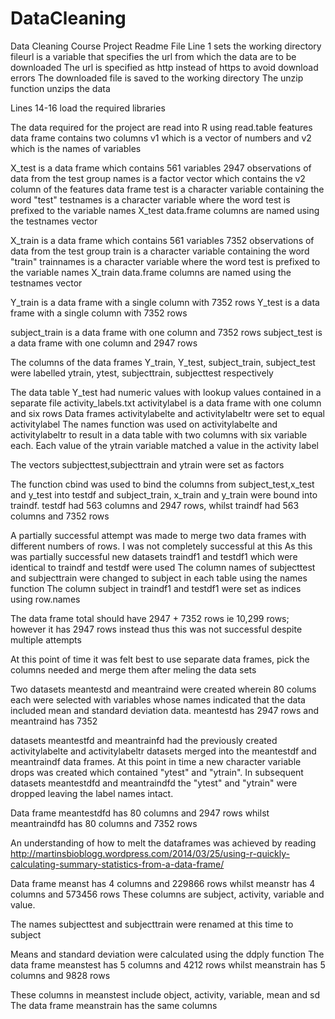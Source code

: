 DataCleaning
============

Data Cleaning Course Project Readme File
Line 1 sets the working directory
fileurl is a variable that specifies the url from which the data are to be downloaded
The url is specified as http instead of https to avoid download errors
The downloaded file is saved to the working directory
The unzip function unzips the data

Lines 14-16 load the required libraries

The data required for the project are read into R using read.table
features data frame contains two columns v1 which is a vector of numbers and v2 which is the names of variables

X_test is a data frame which contains 561 variables 2947 observations of data from the test group
names is a factor vector which contains the v2 column of the features data frame
test is a character variable containing the word "test"
testnames is a character variable where the word test is prefixed to the variable names
X_test data.frame columns are named using the testnames vector

X_train is a data frame which contains 561 variables 7352 observations of data from the test group
train is a character variable containing the word "train"
trainnames is a character variable where the word test is prefixed to the variable names
X_train data.frame columns are named using the testnames vector

Y_train is a data frame with a single column with 7352 rows
Y_test is a data frame with a single column with 7352 rows

subject_train is a data frame with one column and 7352 rows
subject_test is a data frame with one column and 2947 rows

The columns of the data frames Y_train, Y_test, subject_train, subject_test were labelled ytrain, ytest, subjecttrain, subjecttest respectively

The data table Y_test had numeric values with lookup values contained in a separate file activity_labels.txt
activitylabel is a data frame with one column and six rows
Data frames activitylabelte and activitylabeltr were set to equal activitylabel
The names function was used on activitylabelte and activitylabeltr to result in a data table with two columns with six variable each. Each value of the ytrain variable matched a value in the activity label

The vectors subjecttest,subjecttrain and ytrain were set as factors

The function cbind was used to bind the columns from subject_test,x_test and y_test into testdf and subject_train, x_train and y_train were bound into traindf. testdf had 563 columns and 2947 rows, whilst traindf had 563 columns and 7352 rows

A partially successful attempt was made to merge two data frames with different numbers of rows. I was not completely successful at this
As this was partially successful new datasets traindf1 and testdf1 which were identical to traindf and testdf were used
The column names of subjecttest and subjecttrain were changed to subject in each table using the names function
The column subject in traindf1 and testdf1 were set as indices using row.names

The data frame total should have 2947 + 7352 rows ie 10,299 rows; however it has 2947 rows instead thus this was not successful despite multiple attempts

At this point of time it was felt best to use separate data frames, pick the columns needed and merge them after meling the data sets

Two datasets meantestd and meantraind were created wherein 80 colums each were selected with variables whose names indicated that the data included mean and standard deviation data. meantestd has 2947 rows and meantraind has 7352

datasets meantestfd and meantrainfd had the previously created activitylabelte and activitylabeltr datasets merged into the meantestdf and meantraindf data frames. At this point in time a new character variable drops was created which contained "ytest" and "ytrain". In subsequent datasets meantestdfd and meantraindfd the "ytest" and "ytrain" were dropped leaving the label names intact.

Data frame meantestdfd has 80 columns and 2947 rows whilst meantraindfd has 80 columns and 7352 rows

An understanding of how to melt the dataframes was achieved by reading 
http://martinsbioblogg.wordpress.com/2014/03/25/using-r-quickly-calculating-summary-statistics-from-a-data-frame/

Data frame meanst has 4 columns and 229866 rows whilst meanstr has 4 columns and 573456 rows
These columns are subject, activity, variable and value.

The names subjecttest and subjecttrain were renamed at this time to subject

Means and standard deviation were calculated using the ddply function
The data frame meanstest has 5 columns and 4212 rows whilst meanstrain has 5 columns and 9828 rows

These columns in meanstest include object, activity, variable, mean and sd
The data frame meanstrain has the same columns














































